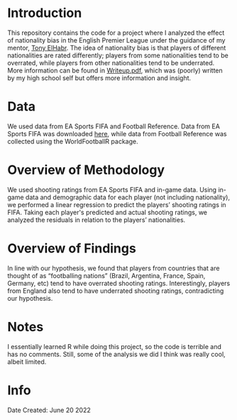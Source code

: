 # Introduction

This repository contains the code for a project where I analyzed the effect of nationality bias in the English Premier League under the guidance of my mentor, [Tony ElHabr](https://github.com/tonyelhabr). The idea of nationality bias is that players of different nationalities are rated differently; players from some nationalities tend to be overrated, while players from other nationalities tend to be underrated. More information can be found in [Writeup.pdf](https://github.com/WillLankenau13/nationalityBias/blob/main/Writeup.pdf), which was (poorly) written by my high school self but offers more information and insight. 


# Data

We used data from EA Sports FIFA and Football Reference. Data from EA Sports FIFA was downloaded [here](https://www.kaggle.com/datasets/joebeachcapital/fifa-players), while data from Football Reference was collected using the WorldFootballR package. 


# Overview of Methodology

We used shooting ratings from EA Sports FIFA and in-game data. Using in-game data and demographic data for each player (not including nationality), we performed a linear regression to predict the players’ shooting ratings in FIFA. Taking each player's predicted and actual shooting ratings, we analyzed the residuals in relation to the players’ nationalities. 


# Overview of Findings

In line with our hypothesis, we found that players from countries that are thought of as “footballing nations” (Brazil, Argentina, France, Spain, Germany, etc) tend to have overrated shooting ratings. Interestingly, players from England also tend to have underrated shooting ratings, contradicting our hypothesis. 


# Notes

I essentially learned R while doing this project, so the code is terrible and has no comments. Still, some of the analysis we did I think was really cool, albeit limited. 


# Info

Date Created: June 20 2022

